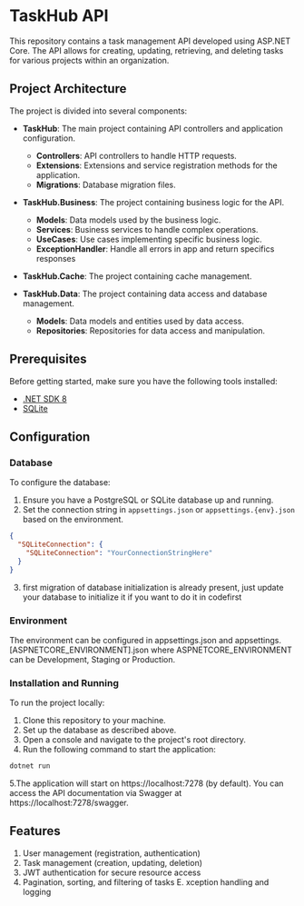 # TaskHub API

This repository contains a task management API developed using ASP.NET Core. The API allows for creating, updating, retrieving, and deleting tasks for various projects within an organization.

## Project Architecture

The project is divided into several components:

- **TaskHub**: The main project containing API controllers and application configuration.
  - **Controllers**: API controllers to handle HTTP requests.
  - **Extensions**: Extensions and service registration methods for the application.
  - **Migrations**: Database migration files.

- **TaskHub.Business**: The project containing business logic for the API.
  - **Models**: Data models used by the business logic.
  - **Services**: Business services to handle complex operations.
  - **UseCases**: Use cases implementing specific business logic.
  - **ExceptionHandler**: Handle all errors in app and return specifics responses

- **TaskHub.Cache**: The project containing cache management.
  
- **TaskHub.Data**: The project containing data access and database management.
  - **Models**: Data models and entities used by data access.
  - **Repositories**: Repositories for data access and manipulation.

## Prerequisites

Before getting started, make sure you have the following tools installed:

- [.NET SDK 8](https://dotnet.microsoft.com/download)
- [SQLite](https://www.nuget.org/packages/sqlite-net)

## Configuration

### Database

To configure the database:

1. Ensure you have a PostgreSQL or SQLite database up and running.
2. Set the connection string in `appsettings.json` or `appsettings.{env}.json` based on the environment.

```json
{
  "SQLiteConnection": {
    "SQLiteConnection": "YourConnectionStringHere"
  }
}
```
3. first migration of database initialization is already present, just update your database to initialize it if you want to do it in codefirst

### Environment

The environment can be configured in appsettings.json and appsettings.[ASPNETCORE_ENVIRONMENT].json where ASPNETCORE_ENVIRONMENT can be Development, Staging or Production.

### Installation and Running

To run the project locally:

1. Clone this repository to your machine.
2. Set up the database as described above.
3. Open a console and navigate to the project's root directory.
4. Run the following command to start the application:

```bash
dotnet run
```

5.The application will start on https://localhost:7278 (by default). You can access the API documentation via Swagger at https://localhost:7278/swagger.


## Features

1. User management (registration, authentication)
2. Task management (creation, updating, deletion)
3. JWT authentication for secure resource access
4. Pagination, sorting, and filtering of tasks
E. xception handling and logging

